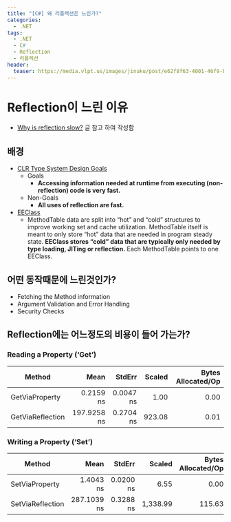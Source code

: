 ```yaml
---
title: "[C#] 왜 리플렉션은 느린가?"
categories: 
  - .NET
tags: 
  - .NET
  - C#
  - Reflection
  - 리플렉션
header:
  teaser: https://media.vlpt.us/images/jinuku/post/e62f8f63-4001-46f9-b811-dc6f62f0828e/40cc3e52-745d-48b8-8a09-02c21efc36e5.png
---
```


# Reflection이 느린 이유

* [Why is reflection slow?](https://mattwarren.org/2016/12/14/Why-is-Reflection-slow/) 글 참고 하여 작성함

## 배경

* [CLR Type System Design Goals](https://github.com/dotnet/coreclr/blob/32f0f9721afb584b4a14d69135bea7ddc129f755/Documentation/botr/type-system.md#design-goals-and-non-goals)
    * Goals
        * **Accessing information needed at runtime from executing (non-reflection) code is very fast.**
    * Non-Goals
        * **All uses of reflection are fast.**
* [EEClass](https://github.com/dotnet/coreclr/blob/32f0f9721afb584b4a14d69135bea7ddc129f755/Documentation/botr/type-loader.md#key-data-structures)
    * MethodTable data are split into “hot” and “cold” structures to improve working set and cache utilization. MethodTable itself is meant to only store “hot” data that are needed in program steady state. **EEClass stores “cold” data that are typically only needed by type loading, JITing or reflection.** Each MethodTable points to one EEClass.

## 어떤 동작때문에 느린것인가?

* Fetching the Method information
* Argument Validation and Error Handling
* Security Checks

## Reflection에는 어느정도의 비용이 들어 가는가?

### Reading a Property (‘Get’)

|Method|Mean|StdErr|Scaled|Bytes Allocated/Op|
|-|-:|-:|-:|-:|
|GetViaProperty|0.2159 ns|0.0047 ns|1.00|0.00|
|GetViaReflection|197.9258 ns|0.2704 ns|923.08|0.01|

### Writing a Property (‘Set’)

|Method|Mean|StdErr|Scaled|Bytes Allocated/Op|
|---|---:|---:|---:|---:|
|SetViaProperty|1.4043 ns|0.0200 ns|6.55|0.00|
|SetViaReflection|287.1039 ns|0.3288 ns|1,338.99|115.63|